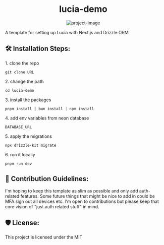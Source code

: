 <h1 align="center" id="title">lucia-demo</h1>

<p align="center"><img src="https://socialify.git.ci/Boby900/lucia-demo/image?font=Jost&amp;language=1&amp;name=1&amp;owner=1&amp;pattern=Plus&amp;theme=Light" alt="project-image"></p>

<p id="description">A template for setting up Lucia with Next.js and Drizzle ORM</p>

<h2>🛠️ Installation Steps:</h2>

<p>1. clone the repo</p>

```
git clone URL
```

<p>2. change the path</p>

```
cd lucia-demo
```

<p>3. install the packages</p>

```
pnpm install | bun install | npm install
```

<p>4. add env variables from neon database</p>

```
DATABASE_URL
```

<p>5. apply the migrations</p>

```
npx drizzle-kit migrate
```

<p>6. run it locally</p>

```
pnpm run dev
```

<h2>🍰 Contribution Guidelines:</h2>

I'm hoping to keep this template as slim as possible and only add auth-related features. Some future things that might be nice to add in could be MFA sign out all devices etc. I'm open to contributions but please keep that core vision of "just auth related stuff" in mind.

<h2>🛡️ License:</h2>

This project is licensed under the MIT